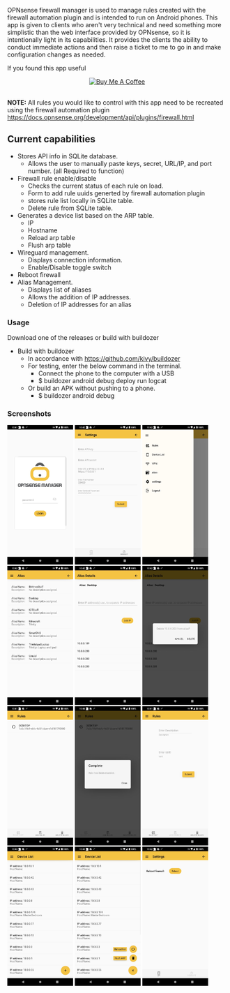 OPNsense firewall manager is used to manage rules created with the firewall automation plugin and is intended to run on Android phones. This app is given to clients who aren't very technical and need something more simplistic than the web interface provided by OPNsense, so it is intentionally light in its capabilities. It provides the clients the ability to conduct immediate actions and then raise a ticket to me to go in and make configuration changes as needed.

If you found this app useful 
<div style="text-align: center;">
    <a href="https://www.buymeacoffee.com/swingline" target="_blank">
        <img src="https://cdn.buymeacoffee.com/buttons/default-orange.png" alt="Buy Me A Coffee" height="41" width="174">
    </a>
</div>

<br>**NOTE:** All rules you would like to control with this app need to be recreated using the firewall automation plugin https://docs.opnsense.org/development/api/plugins/firewall.html
<br>

## Current capabilities
- Stores API info in SQLite database.
    - Allows the user to manually paste keys, secret, URL/IP, and port number. (all Required to function)
- Firewall rule enable/disable <br>
    - Checks the current status of each rule on load.
    - Form to add rule uuids generted by firewall automation plugin
    - stores rule list locally in SQLite table.
    - Delete rule from SQLite table.
- Generates a device list based on the ARP table.
    - IP
    - Hostname
    - Reload arp table
    - Flush arp table 
- Wireguard management.
    - Displays connection information.
    - Enable/Disable toggle switch
- Reboot firewall
- Alias Management.
    - Displays list of aliases
    - Allows the addition of IP addresses. 
    - Deletion of IP addresses for an alias

### Usage
Download one of the releases or build with buildozer 
- Build with buildozer 
    - In accordance with https://github.com/kivy/buildozer 
    - For testing, enter the below command in the terminal. 
        - Connect the phone to the computer with a USB 
        - $ buildozer android debug deploy run logcat 
    - Or build an APK without pushing to a phone. 
        - $ buildozer android debug



### Screenshots
<img src="screenshots/f96ca555-35e2-4589-8e20-66746cbad041.png" width="30%">  <img src="screenshots/5082df12-52cb-42a6-87e0-c316b80d4509.png" width="30%"></img>  <img src="screenshots/1eb1f475-a0fd-449a-a251-fefe79b6507a.png" width="30%">  </img><img src="screenshots/3c1541e8-8be2-4a41-9ec9-11a5fef8603b.png" width="30%"></img>  <img src="screenshots/d75625a6-4625-43f6-9ba7-3436e1520a20.png" width="30%"></img>  <img src="screenshots/e3f6d1e8-f37b-4a73-84f7-ada7999a956b.png" width="30%"></img>  <img src="screenshots/97824f57-5472-491f-b8af-04058a1b4841.png" width="30%"></img>  <img src="screenshots/ba3cdc0a-23cb-461b-a1e9-1d168558fc10.png" width="30%"></img>  <img src="screenshots/ba2b7fb6-e2f3-401b-bf01-04a8fcd217a6.png" width="30%"></img> <img src="screenshots/e1754c53-a33c-4cc4-875a-646fdaae7da1.png" width="30%"></img> <img src="screenshots/95db32f0-0832-4bd2-8e7e-3fd878048ba4.png" width="30%"></img>  <img src="screenshots/9bd409d3-70cb-4e3f-8051-5ad389c7b013.png" width="30%"></img>
